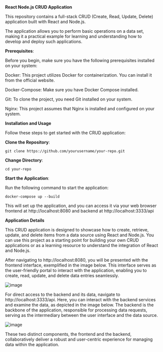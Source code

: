 **React Node.js CRUD Application**

This repository contains a full-stack CRUD (Create, Read, Update, Delete) application built with React and Node.js. 

The application allows you to perform basic operations on a data set, making it a practical example for learning and understanding how to develop and deploy such applications.

**Prerequisites**:

Before you begin, make sure you have the following prerequisites installed on your system:

Docker: This project utilizes Docker for containerization. You can install it from the official website.

Docker-Compose: Make sure you have Docker Compose installed.

Git: To clone the project, you need Git installed on your system.

Nginx: This project assumes that Nginx is installed and configured on your system.


**Installation and Usage**

Follow these steps to get started with the CRUD application:

**Clone the Repository**:

``git clone https://github.com/yourusername/your-repo.git``

**Change Directory**:

``cd your-repo``

**Start the Application**:

Run the following command to start the application:

``docker-compose up --build``

This will set up the application, and you can access it via your web browser frontend at http://localhost:8080 and backend at http://localhost:3333/api

**Application Details**

This CRUD application is designed to showcase how to create, retrieve, update, and delete items from a data source using React and Node.js. You can use this project as a starting point for building your own CRUD applications or as a learning resource to understand the integration of React and Node.js.

After navigating to http://localhost:8080, you will be presented with the frontend interface, exemplified in the image below. This interface serves as the user-friendly portal to interact with the application, enabling you to create, read, update, and delete data entries seamlessly.

![image](https://github.com/Saurabh-DevOpsVoyager77/simple-crud-app-react-nodejs/assets/147520862/6c63c214-8b66-466e-990d-848dccf486f8)


For direct access to the backend and its data, navigate to http://localhost:3333/api. Here, you can interact with the backend services and examine the data, as depicted in the image below. The backend is the backbone of the application, responsible for processing data requests, serving as the intermediary between the user interface and the data source.

![image](https://github.com/Saurabh-DevOpsVoyager77/simple-crud-app-react-nodejs/assets/147520862/f859c8ca-e7ce-4024-8f0f-57c5396ff64b)


These two distinct components, the frontend and the backend, collaboratively deliver a robust and user-centric experience for managing data within the application.

